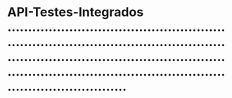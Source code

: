 # API-Testes-Integrados                                             .................................................................................................................................................................................................................................................
